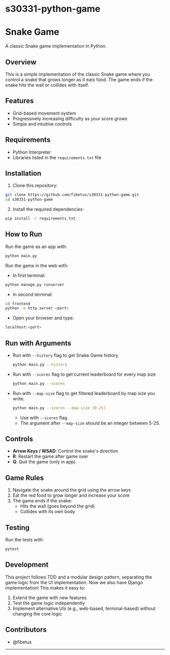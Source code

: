 # s30331-python-game

# Snake Game

A classic Snake game implementation in Python.

## Overview

This is a simple implementation of the classic Snake game where you control a snake that grows longer as it eats food. The game ends if the snake hits the wall or collides with itself.

## Features

- Grid-based movement system
- Progressively increasing difficulty as your score grows
- Simple and intuitive controls

## Requirements

- Python Interpreter
- Libraries listed in the `requirements.txt` file

## Installation

1. Clone this repository:
```bash
git clone https://github.com/fibetus/s30331-python-game.git
cd s30331-python-game
```

2. Install the required dependencies:
```bash
pip install -r requirements.txt
```

## How to Run

Run the game as an app with:
```bash
python main.py
```
Run the game in the web with:
- In first terminal:
```bash
python manage.py runserver
```
- In second terminal:
```bash
cd frontend
python -m http.server <port>
```
- Open your browser and type:
```bash
localhost:<port>
```

## Run with Arguments
- Run with `--history` flag to get Snake Game history

   ```bash
   python main.py --history
   ```
- Run with `--scores` flag to get current leaderboard for every map size

   ```bash
   python main.py --scores
   ```
- Run with `--map-size` flag to get filtered leaderboard by map size you write. 

   ```bash
   python main.py --scores --map-size [0-25]
   ```
   - Use with `--scores` flag. 
   - The argument after `--map-size` should be an integer between 5-25.


## Controls

- **Arrow Keys / WSAD**: Control the snake's direction
- **R**: Restart the game after game over
- **Q**: Quit the game (only in app)

## Game Rules

1. Navigate the snake around the grid using the arrow keys
2. Eat the red food to grow longer and increase your score
3. The game ends if the snake:
   - Hits the wall (goes beyond the grid)
   - Collides with its own body

## Testing

Run the tests with:
```bash
pytest
```

## Development

This project follows TDD and a modular design pattern, separating the game logic from the UI implementation. Now we also have Django implementation! This makes it easy to:

1. Extend the game with new features
2. Test the game logic independently
3. Implement alternative UIs (e.g., web-based, terminal-based) without changing the core logic


## Contributors

- @fibetus

---
